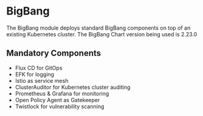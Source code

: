 # BigBang

The BigBang module deploys standard BigBang components on top of an existing Kubernetes cluster.
The BigBang Chart version being used is 2.23.0


## Mandatory Components

* Flux CD for GitOps
* EFK for logging
* Istio as service mesh
* ClusterAuditor for Kubernetes cluster auditing
* Prometheus & Grafana for monitoring
* Open Policy Agent as Gatekeeper 
* Twistlock for vulnerability scanning
